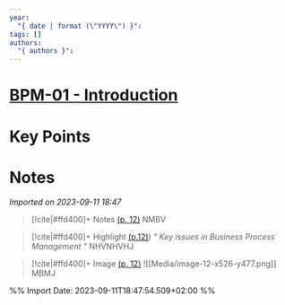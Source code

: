 ```yaml
---
year:
  "{ date | format (\"YYYY\") }": 
tags: []
authors:
  "{ authors }":
---
```

# [BPM-01 - Introduction](zotero://select/library/items/ARBBBDFM)
# Key Points

# Notes
*Imported on 2023-09-11 18:47*



>[!cite|#ffd400]+ Notes [(p. 12)](zotero://open-pdf/library/items/9U5FYBTN?page=12&annotation=QP3JGQ92)
>NMBV


> [!cite|#ffd400]+ Highlight [(p.12)](zotero://open-pdf/library/items/9U5FYBTN?page=12&annotation=SGUYJ9U3))
> *" Key issues in Business Process Management "*
> NHVNHVHJ
>

> [!cite|#ffd400]+ Image [(p. 12)](zotero://open-pdf/library/items/9U5FYBTN?page=12&annotation=MDIH7MEW)
> ![[Media/image-12-x526-y477.png]]
> MBMJ

>


%% Import Date: 2023-09-11T18:47:54.509+02:00 %%
